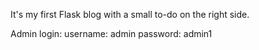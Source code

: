 It's my first Flask blog with a small to-do on the right side.

Admin login:
username: admin
password: admin1
